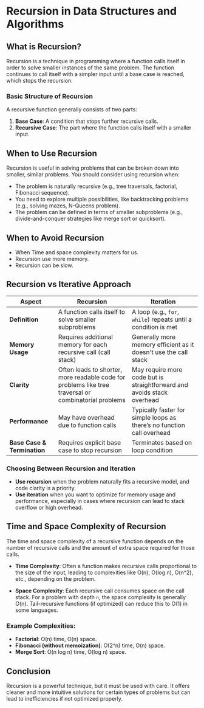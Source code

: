 # Recursion in Data Structures and Algorithms

## What is Recursion?

Recursion is a technique in programming where a function calls itself in order to solve smaller instances of the same problem. The function continues to call itself with a simpler input until a base case is reached, which stops the recursion.

### Basic Structure of Recursion

A recursive function generally consists of two parts:
1. **Base Case**: A condition that stops further recursive calls.
2. **Recursive Case**: The part where the function calls itself with a smaller input.

## When to Use Recursion

Recursion is useful in solving problems that can be broken down into smaller, similar problems. You should consider using recursion when:

- The problem is naturally recursive (e.g., tree traversals, factorial, Fibonacci sequence).
- You need to explore multiple possibilities, like backtracking problems (e.g., solving mazes, N-Queens problem).
- The problem can be defined in terms of smaller subproblems (e.g., divide-and-conquer strategies like merge sort or quicksort).

## When to Avoid Recursion

- When Time and space complexity matters for us.
- Recursion use more memory.
- Recursion can be slow.
## Recursion vs Iterative Approach

| **Aspect**               | **Recursion**                                                | **Iteration**                                               |
|--------------------------|--------------------------------------------------------------|-------------------------------------------------------------|
| **Definition**            | A function calls itself to solve smaller subproblems         | A loop (e.g., `for`, `while`) repeats until a condition is met |
| **Memory Usage**          | Requires additional memory for each recursive call (call stack) | Generally more memory efficient as it doesn't use the call stack |
| **Clarity**               | Often leads to shorter, more readable code for problems like tree traversal or combinatorial problems | May require more code but is straightforward and avoids stack overhead |
| **Performance**           | May have overhead due to function calls                      | Typically faster for simple loops as there’s no function call overhead |
| **Base Case & Termination**| Requires explicit base case to stop recursion               | Terminates based on loop condition                          |

### Choosing Between Recursion and Iteration
- **Use recursion** when the problem naturally fits a recursive model, and code clarity is a priority.
- **Use iteration** when you want to optimize for memory usage and performance, especially in cases where recursion can lead to stack overflow or high overhead.

## Time and Space Complexity of Recursion

The time and space complexity of a recursive function depends on the number of recursive calls and the amount of extra space required for those calls. 

- **Time Complexity**: Often a function makes recursive calls proportional to the size of the input, leading to complexities like O(n), O(log n), O(n^2), etc., depending on the problem.
  
- **Space Complexity**: Each recursive call consumes space on the call stack. For a problem with depth `n`, the space complexity is generally O(n). Tail-recursive functions (if optimized) can reduce this to O(1) in some languages.

### Example Complexities:
- **Factorial**: O(n) time, O(n) space.
- **Fibonacci (without memoization)**: O(2^n) time, O(n) space.
- **Merge Sort**: O(n log n) time, O(log n) space.

## Conclusion

Recursion is a powerful technique, but it must be used with care. It offers cleaner and more intuitive solutions for certain types of problems but can lead to inefficiencies if not optimized properly.

